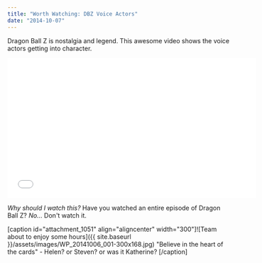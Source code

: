 ```yaml
---
title: "Worth Watching: DBZ Voice Actors"
date: "2014-10-07"
---
```


Dragon Ball Z is nostalgia and legend. This awesome video shows the voice actors getting into character.

<iframe width="560" height="315" src="//www.youtube.com/embed/meZcSb39j68" frameborder="0" allowfullscreen></iframe>

_Why should I watch this?_ Have you watched an entire episode of Dragon Ball Z? _No..._ Don't watch it.

\[caption id="attachment\_1051" align="aligncenter" width="300"\]![Team about to enjoy some hours]({{ site.baseurl }}/assets/images/WP_20141006_001-300x168.jpg) "Believe in the heart of the cards" - Helen? or Steven? or was it Katherine? \[/caption\]

